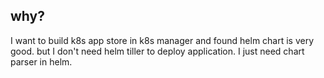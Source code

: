 
## why?
 I want to build k8s app store in k8s manager and found helm chart is very good. but I don't need helm tiller to deploy application. 
 I just need chart parser in helm.
 
